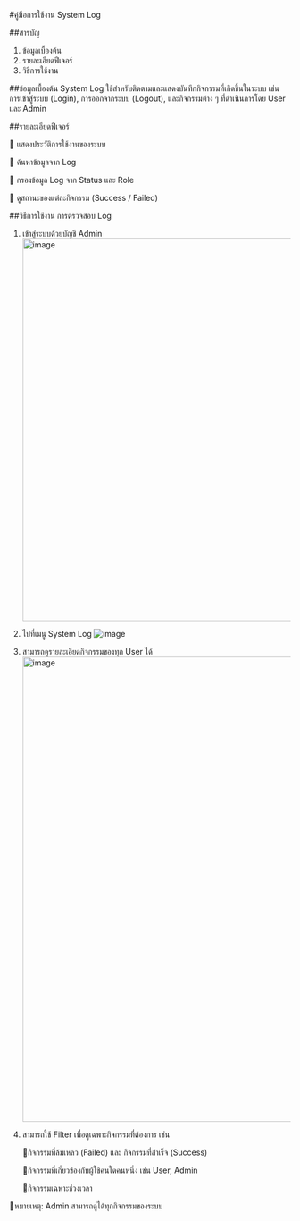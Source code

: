 #คู่มือการใช้งาน System Log

##สารบัญ
1. ข้อมูลเบื้องต้น
2. รายละเอียดฟีเจอร์
3. วิธีการใช้งาน

##ข้อมูลเบื้องต้น
System Log ใช้สำหรับติดตามและแสดงบันทึกกิจกรรมที่เกิดขึ้นในระบบ เช่น การเข้าสู่ระบบ (Login), การออกจากระบบ (Logout), และกิจกรรมต่าง ๆ ที่ดำเนินการโดย User และ Admin

##รายละเอียดฟีเจอร์

🔹 แสดงประวัติการใช้งานของระบบ

🔹 ค้นหาข้อมูลจาก Log 

🔹 กรองข้อมูล Log จาก Status และ Role

🔹 ดูสถานะของแต่ละกิจกรรม (Success / Failed)


##วิธีการใช้งาน
การตรวจสอบ Log
1. เข้าสู่ระบบด้วยบัญชี Admin
   <img width="685" alt="image" src="https://github.com/user-attachments/assets/15cc9903-519a-4df7-8c69-789adbc26514" />

3. ไปที่เมนู System Log
   ![image](https://github.com/user-attachments/assets/dd1293a2-f43c-47ce-a530-115f04a0e9e0)

5. สามารถดูรายละเอียดกิจกรรมของทุก User ได้
   <img width="833" alt="image" src="https://github.com/user-attachments/assets/6239b92b-9986-451b-bebb-977d51aa2369" />

7. สามารถใช้ Filter เพื่อดูเฉพาะกิจกรรมที่ต้องการ เช่น
   
   🔹กิจกรรมที่ล้มเหลว (Failed) และ กิจกรรมที่สำเร็จ (Success)

   🔹กิจกรรมที่เกี่ยวข้องกับผู้ใช้คนใดคนหนึ่ง เช่น User, Admin
   
   🔹กิจกรรมเฉพาะช่วงเวลา

📌หมายเหตุ: Admin สามารถดูได้ทุกกิจกรรมของระบบ





